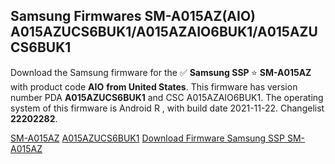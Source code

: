 <h2>Samsung Firmwares SM-A015AZ(AIO) A015AZUCS6BUK1/A015AZAIO6BUK1/A015AZUCS6BUK1</h2>
Download the Samsung firmware for the ✅ <strong>Samsung SSP </strong> ⭐ <strong>SM-A015AZ</strong> with product code <strong>AIO</strong> <strong> from United States</strong>. This firmware has version number PDA <strong>A015AZUCS6BUK1</strong> and CSC A015AZAIO6BUK1. The operating system of this firmware is Android R , with build date 2021-11-22. Changelist <strong>22202282</strong>.


[SM-A015AZ](https://samfirm.shop/samsung/model/SM-A015AZ)
[A015AZUCS6BUK1](https://samfirm.shop/samsung/pda/A015AZUCS6BUK1)
[Download Firmware Samsung SSP SM-A015AZ](https://samfirm.shop/samsung/firmware/476238)
